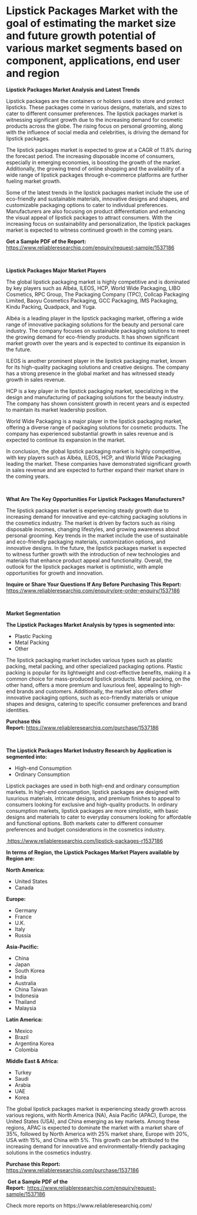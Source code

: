 <p><h1>Lipstick Packages Market with the goal of estimating the market size and future growth potential of various market segments based on component, applications, end user and region</h1></p><p><strong>Lipstick Packages Market Analysis and Latest Trends</strong></p>
<p><p>Lipstick packages are the containers or holders used to store and protect lipsticks. These packages come in various designs, materials, and sizes to cater to different consumer preferences. The lipstick packages market is witnessing significant growth due to the increasing demand for cosmetic products across the globe. The rising focus on personal grooming, along with the influence of social media and celebrities, is driving the demand for lipstick packages.</p><p>The lipstick packages market is expected to grow at a CAGR of 11.8% during the forecast period. The increasing disposable income of consumers, especially in emerging economies, is boosting the growth of the market. Additionally, the growing trend of online shopping and the availability of a wide range of lipstick packages through e-commerce platforms are further fueling market growth.</p><p>Some of the latest trends in the lipstick packages market include the use of eco-friendly and sustainable materials, innovative designs and shapes, and customizable packaging options to cater to individual preferences. Manufacturers are also focusing on product differentiation and enhancing the visual appeal of lipstick packages to attract consumers. With the increasing focus on sustainability and personalization, the lipstick packages market is expected to witness continued growth in the coming years.</p></p>
<p><strong>Get a Sample PDF of the Report:&nbsp;</strong> <a href="https://www.reliableresearchiq.com/enquiry/request-sample/1537186">https://www.reliableresearchiq.com/enquiry/request-sample/1537186</a></p>
<p>&nbsp;</p>
<p><strong>Lipstick Packages Major Market Players</strong></p>
<p><p>The global lipstick packaging market is highly competitive and is dominated by key players such as Albéa, ILEOS, HCP, World Wide Packaging, LIBO Cosmetics, RPC Group, The Packaging Company (TPC), Collcap Packaging Limited, Baoyu Cosmetics Packaging, GCC Packaging, IMS Packaging, Kindu Packing, Quadpack, and Yuga.</p><p>Albéa is a leading player in the lipstick packaging market, offering a wide range of innovative packaging solutions for the beauty and personal care industry. The company focuses on sustainable packaging solutions to meet the growing demand for eco-friendly products. It has shown significant market growth over the years and is expected to continue its expansion in the future.</p><p>ILEOS is another prominent player in the lipstick packaging market, known for its high-quality packaging solutions and creative designs. The company has a strong presence in the global market and has witnessed steady growth in sales revenue.</p><p>HCP is a key player in the lipstick packaging market, specializing in the design and manufacturing of packaging solutions for the beauty industry. The company has shown consistent growth in recent years and is expected to maintain its market leadership position.</p><p>World Wide Packaging is a major player in the lipstick packaging market, offering a diverse range of packaging solutions for cosmetic products. The company has experienced substantial growth in sales revenue and is expected to continue its expansion in the market.</p><p>In conclusion, the global lipstick packaging market is highly competitive, with key players such as Albéa, ILEOS, HCP, and World Wide Packaging leading the market. These companies have demonstrated significant growth in sales revenue and are expected to further expand their market share in the coming years.</p></p>
<p>&nbsp;</p>
<p><strong>What Are The Key Opportunities For Lipstick Packages Manufacturers?</strong></p>
<p><p>The lipstick packages market is experiencing steady growth due to increasing demand for innovative and eye-catching packaging solutions in the cosmetics industry. The market is driven by factors such as rising disposable incomes, changing lifestyles, and growing awareness about personal grooming. Key trends in the market include the use of sustainable and eco-friendly packaging materials, customization options, and innovative designs. In the future, the lipstick packages market is expected to witness further growth with the introduction of new technologies and materials that enhance product appeal and functionality. Overall, the outlook for the lipstick packages market is optimistic, with ample opportunities for growth and innovation.</p></p>
<p><strong>Inquire or Share Your Questions If Any Before Purchasing This Report:</strong> <a href="https://www.reliableresearchiq.com/enquiry/pre-order-enquiry/1537186">https://www.reliableresearchiq.com/enquiry/pre-order-enquiry/1537186</a></p>
<p>&nbsp;</p>
<p><strong>Market Segmentation</strong></p>
<p><strong>The Lipstick Packages Market Analysis by types is segmented into:</strong></p>
<p><ul><li>Plastic Packing</li><li>Metal Packing</li><li>Other</li></ul></p>
<p><p>The lipstick packaging market includes various types such as plastic packing, metal packing, and other specialized packaging options. Plastic packing is popular for its lightweight and cost-effective benefits, making it a common choice for mass-produced lipstick products. Metal packing, on the other hand, offers a more premium and luxurious feel, appealing to high-end brands and customers. Additionally, the market also offers other innovative packaging options, such as eco-friendly materials or unique shapes and designs, catering to specific consumer preferences and brand identities.</p></p>
<p><strong>Purchase this Report:&nbsp;</strong><a href="https://www.reliableresearchiq.com/purchase/1537186">https://www.reliableresearchiq.com/purchase/1537186</a></p>
<p>&nbsp;</p>
<p><strong>The Lipstick Packages Market Industry Research by Application is segmented into:</strong></p>
<p><ul><li>High-end Consumption</li><li>Ordinary Consumption</li></ul></p>
<p><p>Lipstick packages are used in both high-end and ordinary consumption markets. In high-end consumption, lipstick packages are designed with luxurious materials, intricate designs, and premium finishes to appeal to consumers looking for exclusive and high-quality products. In ordinary consumption markets, lipstick packages are more simplistic, with basic designs and materials to cater to everyday consumers looking for affordable and functional options. Both markets cater to different consumer preferences and budget considerations in the cosmetics industry.</p></p>
<p><a href="https://www.reliableresearchiq.com/lipstick-packages-r1537186">&nbsp;https://www.reliableresearchiq.com/lipstick-packages-r1537186</a></p>
<p><strong>In terms of Region, the Lipstick Packages Market Players available by Region are:</strong></p>
<p>
    <p> <strong> North America: </strong>
        <ul>
            <li>United States</li>
            <li>Canada</li>
        </ul>
        </p> 
    <p> <strong> Europe: </strong>
        <ul>
            <li>Germany</li>
            <li>France</li>
            <li>U.K.</li>
            <li>Italy</li>
            <li>Russia</li>
        </ul>
        </p> 
    <p> <strong> Asia-Pacific: </strong>
        <ul>
            <li>China</li>
            <li>Japan</li>
            <li>South Korea</li>
            <li>India</li>
            <li>Australia</li>
            <li>China Taiwan</li>
            <li>Indonesia</li>
            <li>Thailand</li>
            <li>Malaysia</li>
        </ul>
        </p> 
    <p> <strong> Latin America: </strong>
        <ul>
            <li>Mexico</li>
            <li>Brazil</li>
            <li>Argentina Korea</li>
            <li>Colombia</li>
        </ul>
        </p> 
    <p> <strong> Middle East & Africa: </strong>
        <ul>
            <li>Turkey</li>
            <li>Saudi</li>
            <li>Arabia</li>
            <li>UAE</li>
            <li>Korea</li>
        </ul>
    </p>
    </p>
<p><p>The global lipstick packages market is experiencing steady growth across various regions, with North America (NA), Asia Pacific (APAC), Europe, the United States (USA), and China emerging as key markets. Among these regions, APAC is expected to dominate the market with a market share of 35%, followed by North America with 25% market share, Europe with 20%, USA with 15%, and China with 5%. This growth can be attributed to the increasing demand for innovative and environmentally-friendly packaging solutions in the cosmetics industry.</p></p>
<p><strong>Purchase this Report: </strong><a href="https://www.reliableresearchiq.com/purchase/1537186">https://www.reliableresearchiq.com/purchase/1537186</a></p>
<p>&nbsp;<strong>Get a Sample PDF of the Report:&nbsp;&nbsp;</strong><a href="https://www.reliableresearchiq.com/enquiry/request-sample/1537186">https://www.reliableresearchiq.com/enquiry/request-sample/1537186</a></p>
<p><strong></strong></p>
<p>Check more reports on https://www.reliableresearchiq.com/</p>